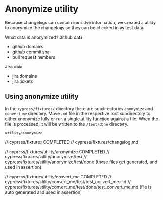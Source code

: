 # Anonymize utility
Because changelogs can contain sensitive information, we created a utility to anonymize 
the changelogs so they can be checked in as test data.

What data is anonymized?
Github data
- github domains
- github commit sha
- pull request numbers

Jira data
- jira domains
- jira tickets

## Using anonymize utility
In the `cypress/fixtures/` directory there are subdirectories `anonymize` and `convert_me` directory. Move `.md` file in the respective root subdirectory to either anonymize fully or run a single utility function against a file. When the file is processed, it will be written to the `/test/done` directory.

`utility/anonymize` 

// cypress/fixtures COMPLETED
// cypress/fixtures/changelog.md

// cypress/fixtures/utility/anonymize COMPLETED
// cypress/fixtures/utility/anonymize/test
// cypress/fixtures/utility/anonymize/test/done (these files get generated, and used in assertion)

// cypress/fixtures/utility/convert_me COMPLETED
// cypress/fixtures/utility/convert_me/test/test_convert_me.md
// cypress/fixtures/utility/convert_me/test/done/test_convert_me.md (file is auto generated and used in assertion)
